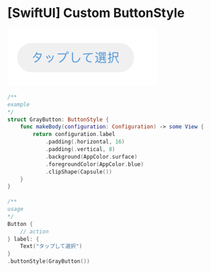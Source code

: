 # \[SwiftUI] Custom ButtonStyle

![](../../.gitbook/assets/image.png)

```swift
/**
example
*/
struct GrayButton: ButtonStyle {
    func makeBody(configuration: Configuration) -> some View {
        return configuration.label
            .padding(.horizontal, 16)
            .padding(.vertical, 8)
            .background(AppColor.surface)
            .foregroundColor(AppColor.blue)
            .clipShape(Capsule())
    }
}

/**
usage
*/
Button {
    // action
} label: {
    Text("タップして選択")
}
.buttonStyle(GrayButton())
```
